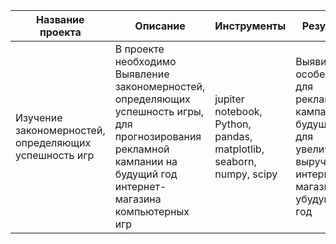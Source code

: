 |Название проекта|Описание|Инструменты|Результат|
|-|--------|---|---|
|Изучение закономерностей, определяющих успешность игр|В проекте необходимо Выявление закономерностей, определяющих успешность игры, для прогнозирования рекламной кампании на будущий год интернет-магазина компьютерных игр|jupiter notebook, Python, pandas, matplotlib, seaborn, numpy, scipy|Выявила особенности для рекламной кампании на будущий год для увеличения  выручки интернет-магазина на убудущий год|
